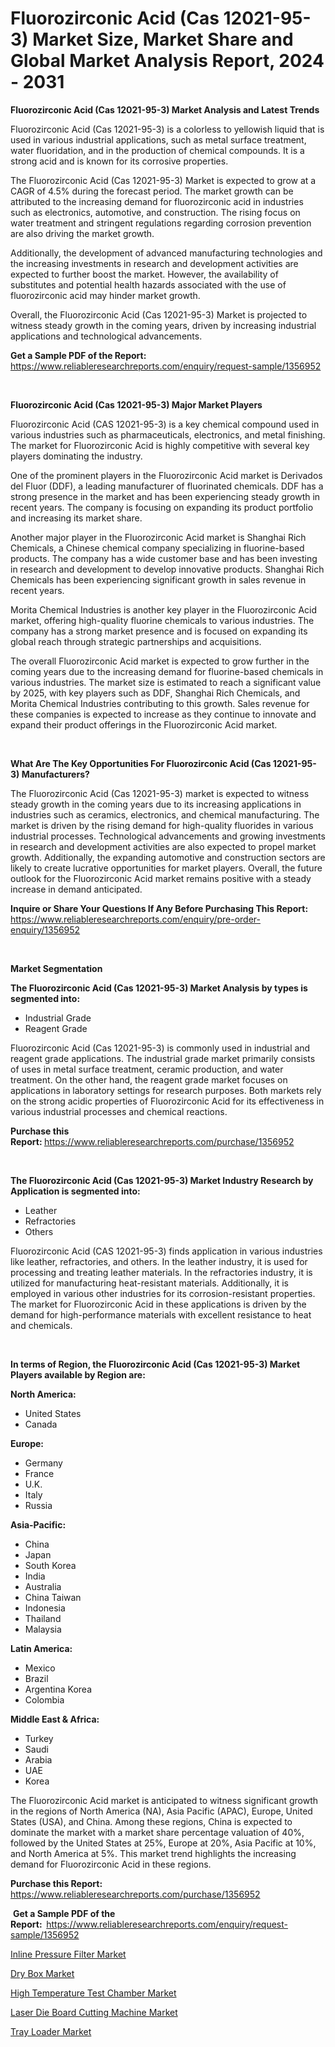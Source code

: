 <p><h1>Fluorozirconic Acid (Cas 12021-95-3) Market Size, Market Share and Global Market Analysis Report, 2024 - 2031</h1></p><p><strong>Fluorozirconic Acid (Cas 12021-95-3) Market Analysis and Latest Trends</strong></p>
<p><p>Fluorozirconic Acid (Cas 12021-95-3) is a colorless to yellowish liquid that is used in various industrial applications, such as metal surface treatment, water fluoridation, and in the production of chemical compounds. It is a strong acid and is known for its corrosive properties.</p><p>The Fluorozirconic Acid (Cas 12021-95-3) Market is expected to grow at a CAGR of 4.5% during the forecast period. The market growth can be attributed to the increasing demand for fluorozirconic acid in industries such as electronics, automotive, and construction. The rising focus on water treatment and stringent regulations regarding corrosion prevention are also driving the market growth.</p><p>Additionally, the development of advanced manufacturing technologies and the increasing investments in research and development activities are expected to further boost the market. However, the availability of substitutes and potential health hazards associated with the use of fluorozirconic acid may hinder market growth.</p><p>Overall, the Fluorozirconic Acid (Cas 12021-95-3) Market is projected to witness steady growth in the coming years, driven by increasing industrial applications and technological advancements.</p></p>
<p><strong>Get a Sample PDF of the Report:&nbsp;</strong> <a href="https://www.reliableresearchreports.com/enquiry/request-sample/1356952">https://www.reliableresearchreports.com/enquiry/request-sample/1356952</a></p>
<p>&nbsp;</p>
<p><strong>Fluorozirconic Acid (Cas 12021-95-3) Major Market Players</strong></p>
<p><p>Fluorozirconic Acid (CAS 12021-95-3) is a key chemical compound used in various industries such as pharmaceuticals, electronics, and metal finishing. The market for Fluorozirconic Acid is highly competitive with several key players dominating the industry.</p><p>One of the prominent players in the Fluorozirconic Acid market is Derivados del Fluor (DDF), a leading manufacturer of fluorinated chemicals. DDF has a strong presence in the market and has been experiencing steady growth in recent years. The company is focusing on expanding its product portfolio and increasing its market share.</p><p>Another major player in the Fluorozirconic Acid market is Shanghai Rich Chemicals, a Chinese chemical company specializing in fluorine-based products. The company has a wide customer base and has been investing in research and development to develop innovative products. Shanghai Rich Chemicals has been experiencing significant growth in sales revenue in recent years.</p><p>Morita Chemical Industries is another key player in the Fluorozirconic Acid market, offering high-quality fluorine chemicals to various industries. The company has a strong market presence and is focused on expanding its global reach through strategic partnerships and acquisitions.</p><p>The overall Fluorozirconic Acid market is expected to grow further in the coming years due to the increasing demand for fluorine-based chemicals in various industries. The market size is estimated to reach a significant value by 2025, with key players such as DDF, Shanghai Rich Chemicals, and Morita Chemical Industries contributing to this growth. Sales revenue for these companies is expected to increase as they continue to innovate and expand their product offerings in the Fluorozirconic Acid market.</p></p>
<p>&nbsp;</p>
<p><strong>What Are The Key Opportunities For Fluorozirconic Acid (Cas 12021-95-3) Manufacturers?</strong></p>
<p><p>The Fluorozirconic Acid (Cas 12021-95-3) market is expected to witness steady growth in the coming years due to its increasing applications in industries such as ceramics, electronics, and chemical manufacturing. The market is driven by the rising demand for high-quality fluorides in various industrial processes. Technological advancements and growing investments in research and development activities are also expected to propel market growth. Additionally, the expanding automotive and construction sectors are likely to create lucrative opportunities for market players. Overall, the future outlook for the Fluorozirconic Acid market remains positive with a steady increase in demand anticipated.</p></p>
<p><strong>Inquire or Share Your Questions If Any Before Purchasing This Report:</strong> <a href="https://www.reliableresearchreports.com/enquiry/pre-order-enquiry/1356952">https://www.reliableresearchreports.com/enquiry/pre-order-enquiry/1356952</a></p>
<p>&nbsp;</p>
<p><strong>Market Segmentation</strong></p>
<p><strong>The Fluorozirconic Acid (Cas 12021-95-3) Market Analysis by types is segmented into:</strong></p>
<p><ul><li>Industrial Grade</li><li>Reagent Grade</li></ul></p>
<p><p>Fluorozirconic Acid (Cas 12021-95-3) is commonly used in industrial and reagent grade applications. The industrial grade market primarily consists of uses in metal surface treatment, ceramic production, and water treatment. On the other hand, the reagent grade market focuses on applications in laboratory settings for research purposes. Both markets rely on the strong acidic properties of Fluorozirconic Acid for its effectiveness in various industrial processes and chemical reactions.</p></p>
<p><strong>Purchase this Report:&nbsp;</strong><a href="https://www.reliableresearchreports.com/purchase/1356952">https://www.reliableresearchreports.com/purchase/1356952</a></p>
<p>&nbsp;</p>
<p><strong>The Fluorozirconic Acid (Cas 12021-95-3) Market Industry Research by Application is segmented into:</strong></p>
<p><ul><li>Leather</li><li>Refractories</li><li>Others</li></ul></p>
<p><p>Fluorozirconic Acid (CAS 12021-95-3) finds application in various industries like leather, refractories, and others. In the leather industry, it is used for processing and treating leather materials. In the refractories industry, it is utilized for manufacturing heat-resistant materials. Additionally, it is employed in various other industries for its corrosion-resistant properties. The market for Fluorozirconic Acid in these applications is driven by the demand for high-performance materials with excellent resistance to heat and chemicals.</p></p>
<p>&nbsp;</p>
<p><strong>In terms of Region, the Fluorozirconic Acid (Cas 12021-95-3) Market Players available by Region are:</strong></p>
<p>
    <p> <strong> North America: </strong>
        <ul>
            <li>United States</li>
            <li>Canada</li>
        </ul>
        </p> 
    <p> <strong> Europe: </strong>
        <ul>
            <li>Germany</li>
            <li>France</li>
            <li>U.K.</li>
            <li>Italy</li>
            <li>Russia</li>
        </ul>
        </p> 
    <p> <strong> Asia-Pacific: </strong>
        <ul>
            <li>China</li>
            <li>Japan</li>
            <li>South Korea</li>
            <li>India</li>
            <li>Australia</li>
            <li>China Taiwan</li>
            <li>Indonesia</li>
            <li>Thailand</li>
            <li>Malaysia</li>
        </ul>
        </p> 
    <p> <strong> Latin America: </strong>
        <ul>
            <li>Mexico</li>
            <li>Brazil</li>
            <li>Argentina Korea</li>
            <li>Colombia</li>
        </ul>
        </p> 
    <p> <strong> Middle East & Africa: </strong>
        <ul>
            <li>Turkey</li>
            <li>Saudi</li>
            <li>Arabia</li>
            <li>UAE</li>
            <li>Korea</li>
        </ul>
    </p>
    </p>
<p><p>The Fluorozirconic Acid market is anticipated to witness significant growth in the regions of North America (NA), Asia Pacific (APAC), Europe, United States (USA), and China. Among these regions, China is expected to dominate the market with a market share percentage valuation of 40%, followed by the United States at 25%, Europe at 20%, Asia Pacific at 10%, and North America at 5%. This market trend highlights the increasing demand for Fluorozirconic Acid in these regions.</p></p>
<p><strong>Purchase this Report: </strong><a href="https://www.reliableresearchreports.com/purchase/1356952">https://www.reliableresearchreports.com/purchase/1356952</a></p>
<p>&nbsp;<strong>Get a Sample PDF of the Report:&nbsp;&nbsp;</strong><a href="https://www.reliableresearchreports.com/enquiry/request-sample/1356952">https://www.reliableresearchreports.com/enquiry/request-sample/1356952</a></p>
<p><strong></strong></p>
<p><p><a href="https://issuu.com/reportprime-2/docs/inline-pressure-filter-market-size-2030.pptx">Inline Pressure Filter Market</a></p><p><a href="https://medium.com/@joedaniels66/dry-box-market-report-reveals-the-latest-trends-and-growth-opportunities-of-this-market-09ea0c65f6da">Dry Box Market</a></p><p><a href="https://medium.com/@joedaniels66/high-temperature-test-chamber-market-trends-forecast-and-competitive-analysis-to-2031-c6f2ca68c953">High Temperature Test Chamber Market</a></p><p><a href="https://issuu.com/reportprime-2/docs/laser-die-board-cutting-machine-market-size-2030.p">Laser Die Board Cutting Machine Market</a></p><p><a href="https://medium.com/@stephanyrau/tray-loader-market-trends-and-market-analysis-forecasted-for-period-2024-2031-b384451261d2">Tray Loader Market</a></p></p>